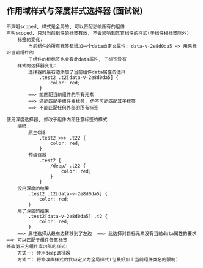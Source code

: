 ## 作用域样式与深度样式选择器 (面试说)
	不声明scoped, 样式是全局的, 可以匹配影响所有的组件
	声明scoped, 只对当前组件的标签有效, 不会影响到其它组件的样式(子组件根标签除外)
		标签的变化:
			当前组件的所有标签都增加一个data自定义属性: data-v-2e8d0da5 => 用来标识当前组件的
			子组件的根标签也会有此data属性, 子标签没有
		样式的选择器变化: 
			选择器的最右边添加了当前组件data属性的选择  
				.test2 .t2[data-v-2e8d0da5] {
					color: red;
				}
			==> 能匹配当前组件的所有元素
			==> 还能匹配子组件根标签, 但不可能匹配其子标签
			==> 不能匹配任何外部的所有标签

	使用深度选择器, 修改子组件内部任意标签的样式
		编码: 
			原生CSS
				.test2 >>> .t22 {
					color: red;
				}
			预编译器
				.test2 {
					/deep/ .t22 {
						color: red;
					}
				}
		没用深度的结果
			.test2 .t2[data-v-2e8d0da5] {
				color: red;
			}
		用了深度的结果
			.test2[data-v-2e8d0da5] .t2 {
				color: red;
			}
		==> 属性选择从最右边转移到了左边  ==> 此选择对目标元素没有当前data属性的要求 ==> 可以匹配子组件任意标签
	修改第三方组件库内部的样式: 
		方式一: 使用deep选择器
		方式二: 将修改库样式的代码定义为全局样式(但最好加上当前组件类名的限制)
